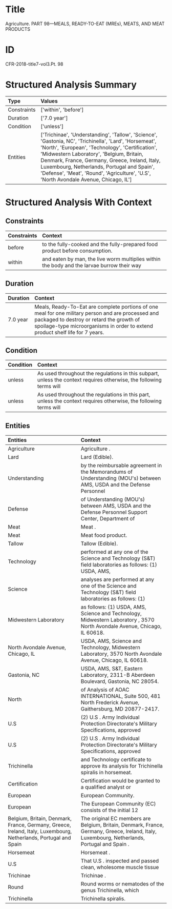 # Title

 Agriculture. PART 98—MEALS, READY-TO-EAT (MREs), MEATS, AND MEAT PRODUCTS


# ID

 CFR-2018-title7-vol3.Pt. 98


# Structured Analysis Summary

| Type        | Values                                                                                                                                                                                                                                                                                                                                                                                          |
|:------------|:------------------------------------------------------------------------------------------------------------------------------------------------------------------------------------------------------------------------------------------------------------------------------------------------------------------------------------------------------------------------------------------------|
| Constraints | ['within', 'before']                                                                                                                                                                                                                                                                                                                                                                            |
| Duration    | ['7.0 year']                                                                                                                                                                                                                                                                                                                                                                                    |
| Condition   | ['unless']                                                                                                                                                                                                                                                                                                                                                                                      |
| Entities    | ['Trichinae', 'Understanding', 'Tallow', 'Science', 'Gastonia, NC', 'Trichinella', 'Lard', 'Horsemeat', 'North', 'European', 'Technology', 'Certification', 'Midwestern Laboratory', 'Belgium, Britain, Denmark, France, Germany, Greece, Ireland, Italy, Luxembourg, Netherlands, Portugal and Spain', 'Defense', 'Meat', 'Round', 'Agriculture', 'U.S', 'North Avondale Avenue, Chicago, IL'] |


# Structured Analysis With Context

 


## Constraints

| Constraints   | Context                                                                                    |
|:--------------|:-------------------------------------------------------------------------------------------|
| before        | to the fully-cooked and the fully-prepared food product before  consumption.               |
| within        | and eaten by man, the live worm multiplies within the body and the larvae burrow their way |


## Duration

| Duration   | Context                                                                                                                                                                                                                         |
|:-----------|:--------------------------------------------------------------------------------------------------------------------------------------------------------------------------------------------------------------------------------|
| 7.0 year   | Meals, Ready-To-Eat are complete portions of one meal for one military person and are processed and packaged to destroy or retard the growth of spoilage-type microorganisms in order to extend product shelf life for 7 years. |


## Condition

| Condition   | Context                                                                                                              |
|:------------|:---------------------------------------------------------------------------------------------------------------------|
| unless      | As used throughout the regulations in this subpart,  unless the context requires otherwise, the following terms will |
| unless      | As used throughout the regulations in this part,  unless the context requires otherwise, the following terms will    |


## Entities

| Entities                                                                                                        | Context                                                                                                                                        |
|:----------------------------------------------------------------------------------------------------------------|:-----------------------------------------------------------------------------------------------------------------------------------------------|
| Agriculture                                                                                                     | Agriculture .                                                                                                                                  |
| Lard                                                                                                            | Lard  (Edible).                                                                                                                                |
| Understanding                                                                                                   | by the reimbursable agreement in the Memorandums of Understanding (MOU's) between AMS, USDA and the Defense Personnel                          |
| Defense                                                                                                         | of Understanding (MOU's) between AMS, USDA and the Defense  Personnel Support Center, Department of                                            |
| Meat                                                                                                            | Meat .                                                                                                                                         |
| Meat                                                                                                            | Meat  food product.                                                                                                                            |
| Tallow                                                                                                          | Tallow  (Edible).                                                                                                                              |
| Technology                                                                                                      | performed at any one of the Science and Technology (S&amp;T) field laboratories as follows: (1) USDA, AMS,                                     |
| Science                                                                                                         | analyses are performed at any one of the Science and Technology (S&amp;T) field laboratories as follows: (1)                                   |
| Midwestern Laboratory                                                                                           | as follows: (1) USDA, AMS, Science and Technology, Midwestern Laboratory , 3570 North Avondale Avenue, Chicago, IL 60618.                      |
| North Avondale Avenue, Chicago, IL                                                                              | USDA, AMS, Science and Technology, Midwestern Laboratory, 3570 North Avondale Avenue, Chicago, IL  60618.                                      |
| Gastonia, NC                                                                                                    | USDA, AMS, S&amp;T, Eastern Laboratory, 2311-B Aberdeen Boulevard, Gastonia, NC  28054.                                                        |
| North                                                                                                           | of Analysis of AOAC INTERNATIONAL, Suite 500, 481 North  Frederick Avenue, Gaithersburg, MD 20877-2417.                                        |
| U.S                                                                                                             | (2)  U.S . Army Individual Protection Directorate's Military Specifications, approved                                                          |
| U.S                                                                                                             | (2)  U.S . Army Individual Protection Directorate's Military Specifications, approved                                                          |
| Trichinella                                                                                                     | and Technology certificate to approve its analysis for Trichinella  spiralis in horsemeat.                                                     |
| Certification                                                                                                   | Certification would be granted to a qualified analyst or                                                                                       |
| European                                                                                                        | European  Community.                                                                                                                           |
| European                                                                                                        | The  European  Community (EC) consists of the initial 12                                                                                       |
| Belgium, Britain, Denmark, France, Germany, Greece, Ireland, Italy, Luxembourg, Netherlands, Portugal and Spain | The original EC members are  Belgium, Britain, Denmark, France, Germany, Greece, Ireland, Italy, Luxembourg, Netherlands, Portugal and Spain . |
| Horsemeat                                                                                                       | Horsemeat .                                                                                                                                    |
| U.S                                                                                                             | That  U.S . inspected and passed clean, wholesome muscle tissue                                                                                |
| Trichinae                                                                                                       | Trichinae .                                                                                                                                    |
| Round                                                                                                           | Round worms or nematodes of the genus Trichinella, which                                                                                       |
| Trichinella                                                                                                     | Trichinella  spiralis.                                                                                                                         |


